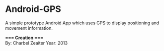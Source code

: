 Android-GPS
===========

A simple prototype Android App which uses GPS to display positioning and movement information.  

**=== Creation ===**  
By: Charbel Zeaiter
Year: 2013 
